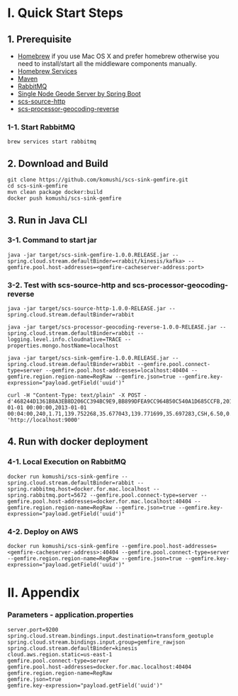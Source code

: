 # I. Quick Start Steps 
## 1. Prerequisite

* [Homebrew](http://brew.sh/) if you use Mac OS X and prefer homebrew otherwise you need to install/start all the middleware components manually.
* [Homebrew Services](https://github.com/Homebrew/homebrew-services)
* [Maven](http://brewformulas.org/Maven)
* [RabbitMQ](http://brewformulas.org/Rabbitmq)
* [Single Node Geode Server by Spring Boot](https://github.com/komushi/spring-boot-Geode-server)
* [scs-source-http](https://github.com/komushi/scs-source-http)
* [scs-processor-geocoding-reverse](https://github.com/komushi/scs-processor-geocoding-reverse)


### 1-1. Start RabbitMQ
```
brew services start rabbitmq
```

## 2. Download and Build

```
git clone https://github.com/komushi/scs-sink-gemfire.git
cd scs-sink-gemfire
mvn clean package docker:build
docker push komushi/scs-sink-gemfire
```


## 3. Run in Java CLI
### 3-1. Command to start jar
```
java -jar target/scs-sink-gemfire-1.0.0.RELEASE.jar --spring.cloud.stream.defaultBinder=<rabbit/kinesis/kafka> --gemfire.pool.host-addresses=<gemfire-cacheserver-address:port>
```

### 3-2. Test with scs-source-http and scs-processor-geocoding-reverse
```
java -jar target/scs-source-http-1.0.0-RELEASE.jar --spring.cloud.stream.defaultBinder=rabbit 

java -jar target/scs-processor-geocoding-reverse-1.0.0-RELEASE.jar --spring.cloud.stream.defaultBinder=rabbit --logging.level.info.cloudnative=TRACE --properties.mongo.hostName=localhost

java -jar target/scs-sink-gemfire-1.0.0.RELEASE.jar --spring.cloud.stream.defaultBinder=rabbit --gemfire.pool.connect-type=server --gemfire.pool.host-addresses=localhost:40404 --gemfire.region.region-name=RegRaw --gemfire.json=true --gemfire.key-expression="payload.getField('uuid')" 

curl -H "Content-Type: text/plain" -X POST -d'468244D1361B8A3EB8D206CC394BC9E9,BB899DFEA9CC964B50C540A1D685CCFB,2013-01-01 00:00:00,2013-01-01 00:04:00,240,1.71,139.752268,35.677043,139.771699,35.697283,CSH,6.50,0.50,0.50,0.00,0.00,7.50' 'http://localhost:9000'
```

## 4. Run with docker deployment
### 4-1. Local Execution on RabbitMQ
```
docker run komushi/scs-sink-gemfire --spring.cloud.stream.defaultBinder=rabbit --spring.rabbitmq.host=docker.for.mac.localhost --spring.rabbitmq.port=5672 --gemfire.pool.connect-type=server --gemfire.pool.host-addresses=docker.for.mac.localhost:40404 --gemfire.region.region-name=RegRaw --gemfire.json=true --gemfire.key-expression="payload.getField('uuid')" 
```

### 4-2. Deploy on AWS
```
docker run komushi/scs-sink-gemfire --gemfire.pool.host-addresses=<gemfire-cacheserver-address>:40404 --gemfire.pool.connect-type=server --gemfire.region.region-name=RegRaw --gemfire.json=true --gemfire.key-expression="payload.getField('uuid')" 
```

# II. Appendix
### Parameters - application.properties
```
server.port=9200
spring.cloud.stream.bindings.input.destination=transform_geotuple
spring.cloud.stream.bindings.input.group=gemfire_rawjson 
spring.cloud.stream.defaultBinder=kinesis
cloud.aws.region.static=us-east-1
gemfire.pool.connect-type=server
gemfire.pool.host-addresses=docker.for.mac.localhost:40404
gemfire.region.region-name=RegRaw
gemfire.json=true
gemfire.key-expression="payload.getField('uuid')"
```

